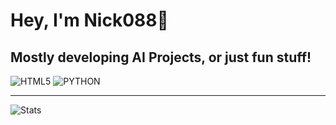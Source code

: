 # Hey, I'm Nick088👋

## Mostly developing AI Projects, or just fun stuff!

<!--programming languages-->
![HTML5](https://img.shields.io/badge/html5-E34F26?style=for-the-badge&logo=html5&logoColor=E34F26&labelColor=white&color=orange)
![PYTHON](https://img.shields.io/badge/Python-3776AB?logo=python&logoColor=white&style=for-the-badge)

---
![Stats](https://github-readme-stats.vercel.app/api?username=Nick088Official&show_icons=true&theme=cobalt2)
